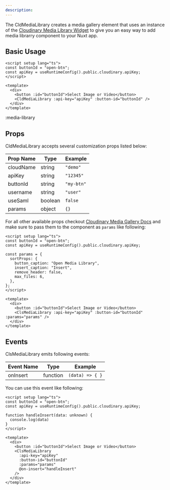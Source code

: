 ```yaml
---
description: 
---
```


The CldMediaLibrary creates a media gallery element that uses an instance of the [Cloudinary Media Library Widget](https://cloudinary.com/documentation/media_library_widget?utm_campaign=devx_nuxtcloudinary&utm_medium=referral&utm_source=nuxtcloudinary) to give you an easy way to add media librarry component to your Nuxt app.

## Basic Usage

```vue
<script setup lang="ts">
const buttonId = "open-btn";
const apiKey = useRuntimeConfig().public.cloudinary.apiKey;
</script>

<template>
  <div>
    <button :id="buttonId">Select Image or Video</button>
    <CldMediaLibrary :api-key="apiKey" :button-id="buttonId" />
  </div>
</template>
```

:media-library

## Props

CldMediaLibrary accepts several customization props listed below:

| Prop Name | Type    | Example    |
| --------- | ------- | ---------- |
| cloudName | string  | `"demo"`   |
| apiKey    | string  | `"12345"`  |
| buttonId  | string  | `"my-btn"` |
| username  | string  | `"user"`   |
| useSaml   | boolean | `false`    |
| params    | object  | `{}`       |

For all other available props checkout [Cloudinary Media Gallery Docs](https://cloudinary.com/documentation/media_library_widget#2_set_the_configuration_options?utm_campaign=devx_nuxtcloudinary&utm_medium=referral&utm_source=nuxtcloudinary) and make sure to pass them to the component as `params` like following:

```vue
<script setup lang="ts">
const buttonId = "open-btn";
const apiKey = useRuntimeConfig().public.cloudinary.apiKey;

const params = {
  sortProps: {
    button_caption: "Open Media Library",
    insert_caption: "Insert",
    remove_header: false,
    max_files: 6,
  },
};
</script>

<template>
  <div>
    <button :id="buttonId">Select Image or Video</button>
    <ClsMediaLibrary :api-key="apiKey" :button-id="buttonId" :params="params" />
  </div>
</template>
```

## Events

ClsMediaLibrary emits following events:

| Event Name | Type     | Example         |
| ---------- | -------- | --------------- |
| onInsert   | function | `(data) => { }` |

You can use this event like following:

```vue
<script setup lang="ts">
const buttonId = "open-btn";
const apiKey = useRuntimeConfig().public.cloudinary.apiKey;

function handleInsert(data: unknown) {
  console.log(data)
}
</script>

<template>
  <div>
    <button :id="buttonId">Select Image or Video</button>
    <ClsMediaLibrary
      :api-key="apiKey"
      :button-id="buttonId"
      :params="params"
      @on-insert="handleInsert"
    />
  </div>
</template>
```

